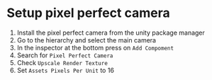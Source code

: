 # Setup pixel perfect camera

1. Install the pixel perfect camera from the unity package manager
1. Go to the hierarchy and select the main camera
1. In the inspector at the bottom press on `Add Compoment`
1. Search for `Pixel Perfect Camera`
1. Check `Upscale Render Texture`
1. Set `Assets Pixels Per Unit` to 16
